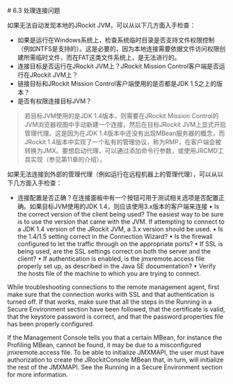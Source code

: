 <a name="6.3" />
# 6.3 处理连接问题

如果无法自动发现本地的JRockit JVM，可以从以下几方面入手检查：

* 如果是运行在Windows系统上，检查系统临时目录是否支持文件权限控制（例如NTFS是支持的）。这是必要的，因为本地连接需要依据文件访问权限创建所需临时文件，而在FAT这类文件系统上，是无法进行的。
* 连接目标是否运行在JRockit JVM上？JRockit Mission Control客户端是否运行在JRockit JVM上？
* 链接目标和JRockit Mission Control客户端使用的是否都是JDK 1.5之上的版本？
* 是否有权限连接目标JVM？

>若目标JVM使用的是JDK 1.4版本，则需要在JRockit Mission Control的JVM浏览器视图中手动新建一个连接，然后在目标JRockit JVM上显式开启管理代理。这是因为在JDK 1.4版本中还没有出现MBean服务器的概念，而JRockit 1.4版本中实现了一个私有的管理协议，称为RMP，在客户端会被转换为JMX。要想启动代理，可以通过添加命令行参数，或使用JRCMD工具实现（参见第11章的介绍）。

如果无法连接到外部的管理代理（例如运行在远程机器上的管理代理），可以从以下几方面入手检查：

* 连接配置是否正确？在连接面板中有一个按钮可用于测试相关选项是否配置正确。如果目标JVM使用的JDK 1.4，则应该使用3.x版本的客户端来连接
•  Is the correct version of the client being used? The easiest way to be sure is to
use the version that came with the JVM. If attempting to connect to a JDK 1.4
version of the JRockit JVM, a 3.x version should be used.
•  Is the 1.4/1.5 setting correct in the Connection Wizard?
•  Is the firewall configured to let the traffic through on the appropriate ports?
•  If SSL is being used, are the SSL settings correct on both the server and
the client?
•  If authentication is enabled, is the  jmxremote.access file properly set up, as
described in the Java SE documentation?
•  Verify the  hosts file of the machine to which you are trying to connect.

While troubleshooting connections to the remote management agent, first make
sure that the connection works with SSL and that authentication is turned off. If that
works, make sure that all the steps in the Running in a Secure Environment section
have been followed, that the certificate is valid, that the keystore password is correct,
and that the  password.properties file has been properly configured.

If the Management Console tells you that a certain MBean, for instance the Profiling
MBean, cannot be found, it may be due to a misconfigured  jmxremote.access file.
To be able to initialize JMXMAPI, the user must have authorization to create the
JRockitConsole MBean that, in turn, will initialize the rest of the JMXMAPI. See the
Running in a Secure Environment section for more information.


[1]:    ../chap11/11.md#11